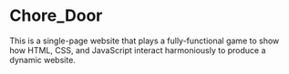 # Chore_Door
This is a single-page website that plays a fully-functional game to show how HTML, CSS, and JavaScript interact harmoniously to produce a dynamic website.
